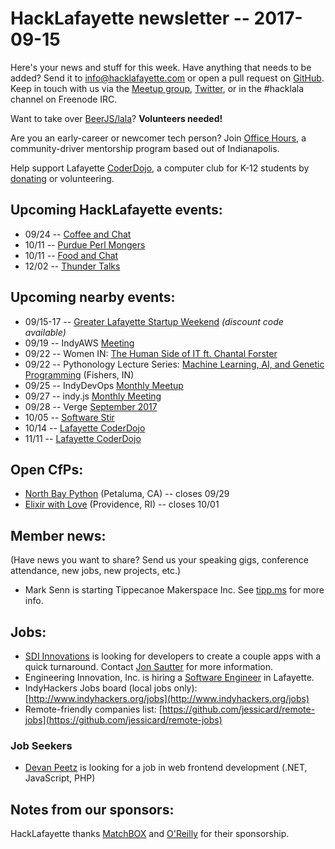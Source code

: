 # HackLafayette newsletter -- 2017-09-15

Here's your news and stuff for this week. Have anything that needs to be added? Send it to info@hacklafayette.com or open a pull request on [GitHub](https://github.com/hacklafayette/newsletter). Keep in touch with us via the [Meetup group](https://www.meetup.com/hacklafayette/), [Twitter](https://twitter.com/hacklafayette), or in the #hacklala channel on Freenode IRC.

Want to take over [BeerJS/lala](https://github.com/beerjs/lala)? **Volunteers needed!**

Are you an early-career or newcomer tech person? Join [Office Hours](https://www.linkedin.com/pulse/office-hours-community-driven-mentorship-program-scott-williams), a community-driver mentorship program based out of Indianapolis. 

Help support Lafayette [CoderDojo](http://www.greaterlafayettecommerce.com/greater-lafayette-coder-dojo), a computer club for K-12 students by [donating](https://www.generosity.com/education-fundraising/be-a-bit-in-our-byte) or volunteering.

## Upcoming HackLafayette events:
* 09/24 -- [Coffee and Chat](https://www.meetup.com/hacklafayette/events/pcmxklywmbgc/)
* 10/11 -- [Purdue Perl Mongers](https://www.meetup.com/hacklafayette/events/243393803/)
* 10/11 -- [Food and Chat](https://www.meetup.com/hacklafayette/events/243393811/)
* 12/02 -- [Thunder Talks](https://www.meetup.com/hacklafayette/events/242833850/)

## Upcoming nearby events:
* 09/15-17 -- [Greater Lafayette Startup Weekend](http://communities.techstars.com/usa/greaterlala/startup-weekend/11076) *(discount code available)*
* 09/19 -- IndyAWS [Meeting](https://www.meetup.com/IndyAWS/events/240027558/)
* 09/22 -- Women IN: [The Human Side of IT ft. Chantal Forster](https://www.facebook.com/events/279960309169193/)
* 09/22 -- Pythonology Lecture Series: [Machine Learning, AI, and Genetic Programming](https://www.eventbrite.com/e/pythology-lecture-series-machine-learning-ai-and-genetic-programming-tickets-35583817155?aff=erelexpmlt) (Fishers, IN)
* 09/25 -- IndyDevOps [Monthly Meetup](https://www.meetup.com/IndyDevOps/events/242610540/)
* 09/27 -- indy.js [Monthly Meeting](https://www.meetup.com/indyjs/events/242064416/)
* 09/28 -- Verge [September 2017](https://www.meetup.com/vergelafayette/events/242361092/)
* 10/05 -- [Software Stir](https://twitter.com/softwarestir)
* 10/14 -- [Lafayette CoderDojo](https://www.eventbrite.com/e/lafayette-coderdojo-tickets-27123344654)
* 11/11 -- [Lafayette CoderDojo](https://www.eventbrite.com/e/lafayette-coderdojo-tickets-27123344654)

## Open CfPs:
* [North Bay Python](https://2017.northbaypython.org/program/call-for-proposals) (Petaluma, CA) -- closes 09/29
* [Elixir with Love](http://www.elixir-with-love.com/#cfp) (Providence, RI) -- closes 10/01

## Member news:
(Have news you want to share? Send us your speaking gigs, conference attendance, new jobs, new projects, etc.)
* Mark Senn is starting Tippecanoe Makerspace Inc. See [tipp.ms](http://tipp.ms) for more info. 

## Jobs:
* [SDI Innovations](http://sdiinnovations.com) is looking for developers to create a couple apps with a quick turnaround. Contact [Jon Sautter](mailto:jon@sdiinnovations.com ) for more information.
* Engineering Innovation, Inc. is hiring a [Software Engineer](https://www.eii-online.com/software-engineer) in Lafayette.
* IndyHackers Jobs board (local jobs only): [http://www.indyhackers.org/jobs](http://www.indyhackers.org/jobs)
* Remote-friendly companies list: [https://github.com/jessicard/remote-jobs](https://github.com/jessicard/remote-jobs)

### Job Seekers
* [Devan Peetz](https://drive.google.com/file/d/0BytBnQoypD1xNTd1Y25kM1hJeGc/view) is looking for a job in web frontend development (.NET, JavaScript, PHP)

## Notes from our sponsors:

HackLafayette thanks [MatchBOX](http://matchboxstudio.org/) and [O'Reilly](http://www.oreilly.com/) for their sponsorship.
